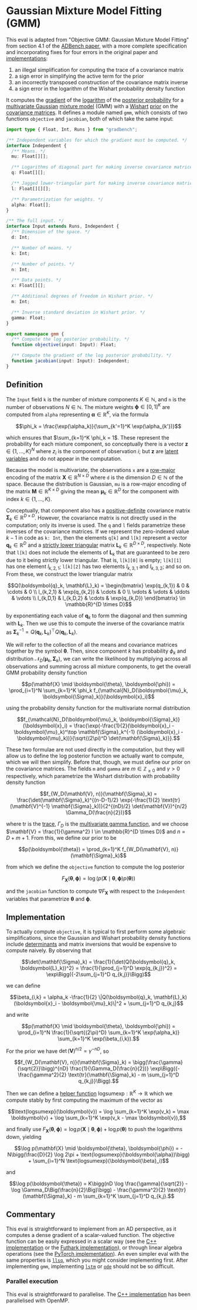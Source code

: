 # Gaussian Mixture Model Fitting (GMM)

This eval is adapted from "Objective GMM: Gaussian Mixture Model Fitting" from
section 4.1 of the [ADBench paper][], with a more complete specification and
incorporating fixes for four errors in the original paper and
[implementations][adbench]:

1. an illegal simplification for computing the trace of a covariance matrix
2. a sign error in simplifying the active term for the prior
3. an incorrectly transposed construction of the covariance matrix inverse
4. a sign error in the logarithm of the Wishart probability density function

It computes the [gradient][] of the [logarithm][] of the [posterior
probability][] for a [multivariate Gaussian][] [mixture model][] (GMM) with a
[Wishart][] [prior][] on the [covariance matrices][]. It defines a module named
`gmm`, which consists of two functions `objective` and `jacobian`, both of which
take the same input:

```typescript
import type { Float, Int, Runs } from "gradbench";

/** Independent variables for which the gradient must be computed. */
interface Independent {
  /** Means. */
  mu: Float[][];

  /** Logarithms of diagonal part for making inverse covariance matrices. */
  q: Float[][];

  /** Jagged lower-triangular part for making inverse covariance matrices. */
  l: Float[][][];

  /** Parametrization for weights. */
  alpha: Float[];
}

/** The full input. */
interface Input extends Runs, Independent {
  /** Dimension of the space. */
  d: Int;

  /** Number of means. */
  k: Int;

  /** Number of points. */
  n: Int;

  /** Data points. */
  x: Float[][];

  /** Additional degrees of freedom in Wishart prior. */
  m: Int;

  /** Inverse standard deviation in Wishart prior. */
  gamma: Float;
}

export namespace gmm {
  /** Compute the log posterior probability. */
  function objective(input: Input): Float;

  /** Compute the gradient of the log posterior probability. */
  function jacobian(input: Input): Independent;
}
```

## Definition

The `Input` field `k` is the number of mixture components $`K \in \mathbb{N}`$,
and `n` is the number of observations $`N \in \mathbb{N}`$. The mixture weights
$`\boldsymbol{\phi} \in [0, 1]^K`$ are computed from `alpha` representing
$`\boldsymbol{\alpha} \in \mathbb{R}^K`$, via the formula

```math
\phi_k = \frac{\exp(\alpha_k)}{\sum_{k'=1}^K \exp(\alpha_{k'})}
```

which ensures that $`\sum_{k=1}^K \phi_k = 1`$. These represent the probability
for each mixture component, so conceptually there is a vector
$`\boldsymbol{z} \in \{1, \dots, K\}^N`$ where $`z_i`$ is the component of
observation $`i`$; but $`\boldsymbol{z}`$ are [latent variables][] and do not
appear in the computation.

Because the model is multivariate, the observations `x` are a [row-major][]
encoding of the matrix $`\mathbf{X} \in \mathbb{R}^{N \times D}`$ where `d` is
the dimension $`D \in \mathbb{N}`$ of the space. Because the distribution is
Gaussian, `mu` is a row-major encoding of the matrix
$`\mathbf{M} \in \mathbb{R}^{K \times D}`$ giving the mean
$`\boldsymbol{\mu}_k \in \mathbb{R}^D`$ for the component with index
$`k \in \{1, \dots, K\}`$.

Conceptually, that component also has a [positive-definite][] covariance matrix
$`\mathbf{\Sigma}_k \in \mathbb{R}^{D \times D}`$. However, the covariance
matrix is not directly used in the computation; only its inverse is used. The
`q` and `l` fields parametrize these inverses of the covariance matrices. If we
represent the zero-indexed value $`k - 1`$ in code as `k: Int`, then the
elements `q[k]` and `l[k]` represent a vector
$`\boldsymbol{q}_k \in \mathbb{R}^D`$ and a [strictly lower triangular][] matrix
$`\mathbf{L}_k \in \mathbb{R}^{D \times D}`$, respectively. Note that `l[k]`
does not include the elements of $`\mathbf{L}_k`$ that are guaranteed to be zero
due to it being strictly lower triangular. That is, `l[k][0]` is empty;
`l[k][1]` has one element $`l_{k,2,1}`$; `l[k][2]` has two elements
$`l_{k,3,1}`$ and $`l_{k,3,2}`$; and so on. From these, we construct the lower
triangular matrix

```math
Q(\boldsymbol{q}_k, \mathbf{L}_k) = \begin{bmatrix}
  \exp(q_{k,1}) & 0 & \cdots & 0 \\
  l_{k,2,1} & \exp(q_{k,2}) & \cdots & 0 \\
  \vdots & \vdots & \ddots & \vdots \\
  l_{k,D,1} & l_{k,D,2} & \cdots & \exp(q_{k,D})
\end{bmatrix} \in \mathbb{R}^{D \times D}
```

by exponentiating each value of $`\boldsymbol{q}_k`$ to form the diagonal and
then summing with $`\mathbf{L}_k`$. Then we use this to compute the inverse of
the covariance matrix as
$`\mathbf{\Sigma}_k^{-1} = Q(\boldsymbol{q}_k, \mathbf{L}_k)^\top Q(\boldsymbol{q}_k, \mathbf{L}_k)`$.

We will refer to the collection of all the means and covariance matrices
together by the symbol $`\boldsymbol{\theta}`$. Then, since component $`k`$ has
probability $`\phi_k`$ and distribution
$`\mathcal{N}_D(\boldsymbol{\mu}_k, \boldsymbol{\Sigma}_k)`$, we can write the
likelihood by multiplying across all observations and summing across all mixture
components, to get the overall GMM probability density function

```math
p(\mathbf{X} \mid \boldsymbol{\theta}, \boldsymbol{\phi}) = \prod_{i=1}^N \sum_{k=1}^K \phi_k f_{\mathcal{N}_D(\boldsymbol{\mu}_k, \boldsymbol{\Sigma}_k)}(\boldsymbol{x}_i)
```

using the probability density function for the multivariate normal distribution

```math
f_{\mathcal{N}_D(\boldsymbol{\mu}_k, \boldsymbol{\Sigma}_k)}(\boldsymbol{x}_i) = \frac{\exp(-\frac{1}{2}(\boldsymbol{x}_i - \boldsymbol{\mu}_k)^\top \mathbf{\Sigma}_k^{-1} (\boldsymbol{x}_i - \boldsymbol{\mu}_k))}{\sqrt{(2\pi)^D \det(\mathbf{\Sigma}_k)}}.
```

These two formulae are not used directly in the computation, but they will allow
us to define the log posterior function we actually want to compute, which we
will then simplify. Before that, though, we must define our prior on the
covariance matrices. The fields `m` and `gamma` are
$`m \in \mathbb{Z}_{\geq 0}`$ and $`\gamma > 0`$ respectively, which parametrize
the Wishart distribution with probability density function

```math
f_{W_D(\mathbf{V}, n)}(\mathbf{\Sigma}_k) = \frac{\det(\mathbf{\Sigma}_k)^{(n-D-1)/2} \exp(-\frac{1}{2} \text{tr}(\mathbf{V}^{-1} \mathbf{\Sigma}_k))}{2^{(nD)/2} \det(\mathbf{V})^{n/2} \Gamma_D(\frac{n}{2})}
```

where $`\text{tr}`$ is the [trace][], $`\Gamma_D`$ is the [multivariate gamma
function][], and we choose
$`\mathbf{V} = \frac{1}{\gamma^2} I \in \mathbb{R}^{D \times D}`$ and
$`n = D + m + 1`$. From this, we define our prior to be

```math
p(\boldsymbol{\theta}) = \prod_{k=1}^K f_{W_D(\mathbf{V}, n)}(\mathbf{\Sigma}_k)
```

from which we define the `objective` function to compute the log posterior

```math
F_\mathbf{X}(\boldsymbol{\theta}, \boldsymbol{\phi}) = \log(p(\mathbf{X} \mid \boldsymbol{\theta}, \boldsymbol{\phi}) p(\boldsymbol{\theta}))
```

and the `jacobian` function to compute $`\nabla F_{\mathbf{X}}`$ with respect to
the `Independent` variables that parametrize $`\boldsymbol{\theta}`$ and
$`\boldsymbol{\phi}`$.

## Implementation

To actually compute `objective`, it is typical to first perform some algebraic
simplifications, since the Gaussian and Wishart probability density functions
include [determinants][] and matrix inversions that would be expensive to
compute naively. By observing that

```math
\det(\mathbf{\Sigma}_k) = \frac{1}{\det(Q(\boldsymbol{q}_k, \boldsymbol{L}_k))^2} = \frac{1}{\prod_{j=1}^D \exp(q_{k,j})^2} = \exp\Bigg({-2\sum_{j=1}^D q_{k,j}}\Bigg)
```

we can define

```math
\beta_{i,k} = \alpha_k -\frac{1}{2} \|Q(\boldsymbol{q}_k, \mathbf{L}_k)(\boldsymbol{x}_i - \boldsymbol{\mu}_k)\|^2 + \sum_{j=1}^D q_{k,j}
```

and write

```math
p(\mathbf{X} \mid \boldsymbol{\theta}, \boldsymbol{\phi}) = \prod_{i=1}^N \frac{1}{\sqrt{(2\pi)^D} \sum_{k=1}^K \exp(\alpha_k)} \sum_{k=1}^K \exp(\beta_{i,k}).
```

For the prior we have $`\det(\mathbf{V})^{n/2} = \gamma^{-nD}`$, so

```math
f_{W_D(\mathbf{V}, n)}(\mathbf{\Sigma}_k) = \bigg(\frac{\gamma}{\sqrt{2}}\bigg)^{nD} \frac{1}{\Gamma_D(\frac{n}{2})} \exp\Bigg({-\frac{\gamma^2}{2} \text{tr}(\mathbf{\Sigma}_k) - m \sum_{j=1}^D q_{k,j}}\Bigg).
```

Then we can define a [helper function][`lse`]
$`\text{logsumexp} : \mathbb{R}^K \to \mathbb{R}`$ which we compute stably by
first computing the maximum of the vector as

```math
\text{logsumexp}(\boldsymbol{v}) = \log \sum_{k=1}^K \exp(v_k) = \max \boldsymbol{v} + \log \sum_{k=1}^K \exp(v_k - \max \boldsymbol{v}),
```

and finally use
$`F_\mathbf{X}(\boldsymbol{\theta}, \boldsymbol{\phi}) = \log p(\mathbf{X} \mid \boldsymbol{\theta}, \boldsymbol{\phi}) + \log p(\boldsymbol{\theta})`$
to push the logarithms down, yielding

```math
\log p(\mathbf{X} \mid \boldsymbol{\theta}, \boldsymbol{\phi}) = -N\bigg(\frac{D}{2} \log 2\pi + \text{logsumexp}(\boldsymbol{\alpha})\bigg) + \sum_{i=1}^N \text{logsumexp}(\boldsymbol{\beta}_i)
```

and

```math
\log p(\boldsymbol{\theta}) = K\bigg(nD \log \frac{\gamma}{\sqrt{2}} - \log \Gamma_D\Big(\frac{n}{2}\Big)\bigg) - \frac{\gamma^2}{2} \text{tr}(\mathbf{\Sigma}_k) - m \sum_{k=1}^K \sum_{j=1}^D q_{k,j}.
```

## Commentary

This eval is straightforward to implement from an AD perspective, as it computes
a dense gradient of a scalar-valued function. The objective function can be
easily expressed in a scalar way (see the [C++ implementation][] or the [Futhark
implementation][]), or through linear algebra operations (see the [PyTorch
implementation][]). An even simpler eval with the same properties is [`llsq`][],
which you might consider implementing first. After implementing `gmm`,
implementing [`lstm`][] or [`ode`][] should not be so difficult.

### Parallel execution

This eval is straightforward to parallelise. The [C++ implementation][] has been
parallelised with OpenMP.

[adbench]: https://github.com/microsoft/ADBench
[adbench paper]: https://arxiv.org/abs/1807.10129
[covariance matrices]: https://en.wikipedia.org/wiki/Covariance_matrix
[c++ implementation]: /cpp/gradbench/evals/gmm.hpp
[determinants]: https://en.wikipedia.org/wiki/Determinant
[futhark implementation]: /tool/futhark/gmm.fut
[gradient]: https://en.wikipedia.org/wiki/Gradient
[latent variables]:
  https://en.wikipedia.org/wiki/Latent_and_observable_variables
[logarithm]: https://en.wikipedia.org/wiki/Logarithm
[mixture model]: https://en.wikipedia.org/wiki/Mixture_model
[multivariate gamma function]:
  https://en.m.wikipedia.org/wiki/Multivariate_gamma_function
[multivariate gaussian]:
  https://en.wikipedia.org/wiki/Multivariate_normal_distribution
[positive-definite]: https://en.wikipedia.org/wiki/Definite_matrix
[posterior probability]: https://en.wikipedia.org/wiki/Posterior_probability
[prior]: https://en.wikipedia.org/wiki/Prior_probability
[pytorch implementation]:
  /python/gradbench/gradbench/tools/pytorch/gmm_objective.py
[row-major]: https://en.wikipedia.org/wiki/Row-_and_column-major_order
[strictly lower triangular]: https://en.wikipedia.org/wiki/Triangular_matrix
[trace]: https://en.m.wikipedia.org/wiki/Trace_(linear_algebra)
[wishart]: https://en.m.wikipedia.org/wiki/Wishart_distribution
[`llsq`]: /evals/llsq
[`lse`]: /evals/lse
[`lstm`]: /evals/lstm
[`ode`]: /evals/ode
